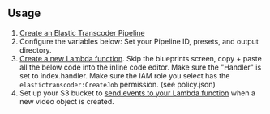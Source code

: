 ## Usage

1. [Create an Elastic Transcoder Pipeline](http://docs.aws.amazon.com/elastictranscoder/latest/developerguide/creating-pipelines.html)
2. Configure the variables below: Set your Pipeline ID, presets, and output directory.
3. [Create a new Lambda function](http://docs.aws.amazon.com/lambda/latest/dg/getting-started.html). Skip the blueprints screen, copy + paste all the below code into the inline code editor. Make sure the "Handler" is set to index.handler. Make sure the IAM role you select has the `elastictranscoder:CreateJob` permission. (see policy.json)
4. Set up your S3 bucket to [send events to your Lambda function](http://docs.aws.amazon.com/AmazonS3/latest/dev/NotificationHowTo.html) when a new video object is created.